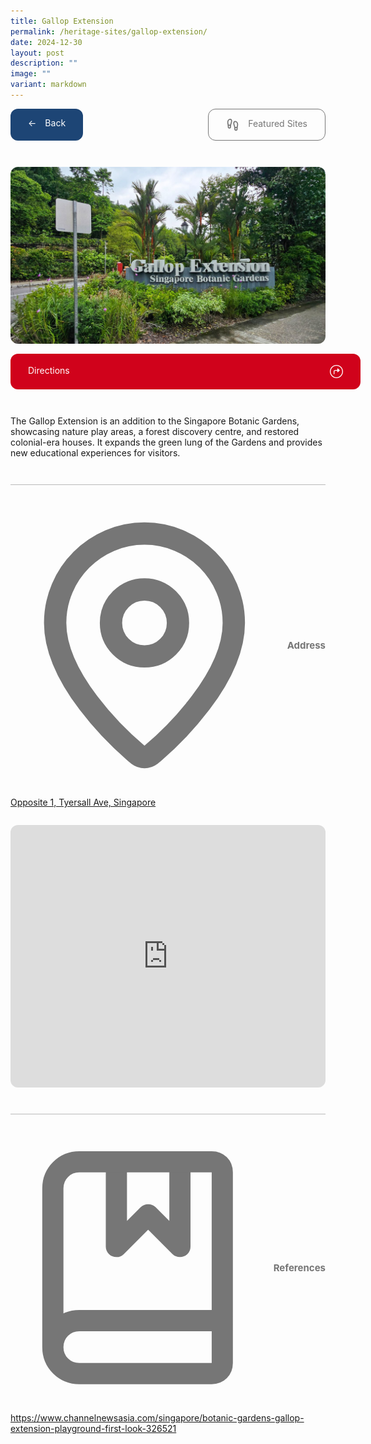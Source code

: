 ```yaml
---
title: Gallop Extension
permalink: /heritage-sites/gallop-extension/
date: 2024-12-30
layout: post
description: ""
image: ""
variant: markdown
---
```

<div class="content-container">
  <div class="detail-buttons">
    <a class="site-button back" href="/heritage-trail/botanic-gardens-rn">
      <div>←</div>
      <div>Back</div>
    </a>
    <a class="site-button featured" href="/heritage-trail/featured-sites">
      <svg xmlns="http://www.w3.org/2000/svg" class="featured-icon" viewBox="0 0 24 24">
        <path d="M4,16v-2.4c0-2.1-1-3.1-1-5.6c0-2.7,1.5-6,4.5-6C9.4,2,10,3.8,10,5.5c0,3.1-2,5.7-2,8.7V16c0,1.1-0.9,2-2,2S4,17.1,4,16z" stroke-linejoin="round" stroke-linecap="round" stroke-width="2" stroke="currentColor" fill="none"></path>
        <path d="M20,20v-2.4c0-2.1,1-3.1,1-5.6c0-2.7-1.5-6-4.5-6C14.6,6,14,7.8,14,9.5c0,3.1,2,5.7,2,8.7V20c0,1.1,0.9,2,2,2S20,21.1,20,20z" stroke-linejoin="round" stroke-linecap="round" stroke-width="2" stroke="currentColor" fill="none"></path>
        <path d="M16,17h4" stroke-linejoin="round" stroke-linecap="round" stroke-width="2" stroke="currentColor" fill="none"></path>
        <path d="M4,13h4" stroke-linejoin="round" stroke-linecap="round" stroke-width="2" stroke="currentColor" fill="none"></path>
      </svg>
      <div>Featured Sites</div>
    </a>
  </div>
  <div class="site-media">
    <img class="site-image" alt="Gallop Extension" loading="lazy" src="/images/gallop_extension.jpg">
    <a class="site-button directions" href="https://maps.app.goo.gl/AtHmd4bK5iE5TmHR8">
      <div>Directions</div>
      <svg class="directions-icon" xmlns="http://www.w3.org/2000/svg" fill="none" viewBox="0 0 655 655" height="655" width="655">
        <path fill="currentColor" d="M327.625 655C282.801 655 240.587 646.405 200.984 629.215C161.599 612.242 126.784 588.742 96.538 558.714C66.5097 528.468 42.9005 493.652 25.7104 454.267C8.73785 414.665 0.251587 372.451 0.251587 327.626C0.251587 282.801 8.73785 240.696 25.7104 201.312C42.9005 161.709 66.5097 126.894 96.538 96.8652C126.566 66.6193 161.273 43.0101 200.658 26.0376C240.26 8.84749 282.474 0.252441 327.299 0.252441C372.124 0.252441 414.338 8.84749 453.94 26.0376C493.543 43.0101 528.358 66.6193 558.386 96.8652C588.415 126.894 612.024 161.709 629.214 201.312C646.404 240.696 654.999 282.801 654.999 327.626C654.999 372.451 646.404 414.665 629.214 454.267C612.024 493.652 588.415 528.468 558.386 558.714C528.358 588.742 493.543 612.242 453.94 629.215C414.555 646.405 372.45 655 327.625 655ZM327.625 612.895C367.01 612.895 403.893 605.497 438.273 590.7C472.871 575.904 503.226 555.45 529.337 529.338C555.666 503.227 576.12 472.981 590.699 438.6C605.496 404.003 612.894 367.011 612.894 327.626C612.894 288.241 605.496 251.359 590.699 216.978C575.903 182.381 555.449 152.026 529.337 125.914C503.226 99.5852 472.871 79.1311 438.273 64.5522C403.893 49.7556 366.902 42.3573 327.299 42.3573C287.914 42.3573 250.923 49.7556 216.325 64.5522C181.945 79.1311 151.699 99.5852 125.587 125.914C99.6931 152.026 79.3479 182.381 64.5513 216.978C49.9724 251.359 42.6829 288.241 42.6829 327.626C42.6829 367.011 49.9724 404.003 64.5513 438.6C79.3479 472.981 99.8019 503.227 125.914 529.338C152.025 555.45 182.271 575.904 216.651 590.7C251.031 605.497 288.023 612.895 327.625 612.895ZM189.887 437.295V334.481C189.887 304.67 196.959 282.693 211.102 268.549C225.464 254.187 247.441 247.007 277.034 247.007H370.383V194.784C370.383 188.691 372.233 183.904 375.932 180.422C379.849 176.941 384.527 175.091 389.967 174.874C395.407 174.656 400.629 176.723 405.634 181.075L481.684 246.028C489.735 252.773 493.76 259.845 493.76 267.243C493.76 274.424 489.735 281.387 481.684 288.132L405.634 352.759C398.235 359.069 390.511 360.701 382.46 357.655C374.409 354.608 370.383 348.515 370.383 339.376V286.827L277.687 287.153C260.932 287.153 248.747 290.961 241.131 298.577C233.515 306.193 229.707 318.705 229.707 336.112V437.295C229.707 444.258 227.966 449.807 224.485 453.941C221.003 457.858 216.107 459.925 209.797 460.142C203.487 459.925 198.591 457.858 195.109 453.941C191.628 449.807 189.887 444.258 189.887 437.295Z"></path>
      </svg>
    </a>
  </div>
  <div>
    <div class="site-description"><p>The Gallop Extension is an addition to the Singapore Botanic Gardens, showcasing nature play areas, a forest discovery centre, and restored colonial-era houses. It expands the green lung of the Gardens and provides new educational experiences for visitors.</p></div>
  </div>
  <div class="separator"></div>
  <div class="detail-section">
    <div class="section-header-wrapper">
      <svg xmlns="http://www.w3.org/2000/svg" viewBox="0 0 24 24" class="icon">
        <path d="M20,10c0,5-5.5,10.2-7.4,11.8c-0.4,0.3-0.8,0.3-1.2,0C9.5,20.2,4,15,4,10c0-4.4,3.6-8,8-8S20,5.6,20,10" stroke-linejoin="round" stroke-linecap="round" stroke-width="2" stroke="currentColor" fill="none"></path>
        <circle r="3" cy="10" cx="12" stroke-linejoin="round" stroke-linecap="round" stroke-width="2" stroke="currentColor" fill="none"></circle>
      </svg>
      <div class="section-header">Address</div>
    </div>
    <a href="https://maps.app.goo.gl/AtHmd4bK5iE5TmHR8">Opposite 1, Tyersall Ave, Singapore</a>
    <iframe class="site-map" loading="lazy" allowfullscreen="" style="border: 0" height="100%" width="100%" src="https://www.google.com/maps/embed?pb=!1m18!1m12!1m3!1d3988.7722324930974!2d103.8096174623726!3d1.3120628486699686!2m3!1f0!2f0!3f0!3m2!1i1024!2i768!4f13.1!3m3!1m2!1s0x31da1b9fe542f3b9%3A0x78cdf06b94500682!2sSingapore%20Botanic%20Gardens%20Gallop%20Extension!5e0!3m2!1sen!2sjp!4v1729890006895!5m2!1sen!2sjp" data-src="https://www.google.com/maps/embed?pb=!1m18!1m12!1m3!1d3988.7722324930974!2d103.8096174623726!3d1.3120628486699686!2m3!1f0!2f0!3f0!3m2!1i1024!2i768!4f13.1!3m3!1m2!1s0x31da1b9fe542f3b9%3A0x78cdf06b94500682!2sSingapore%20Botanic%20Gardens%20Gallop%20Extension!5e0!3m2!1sen!2sjp!4v1729890006895!5m2!1sen!2sjp"></iframe>
  </div>
  <div class="separator"></div>
  <div class="detail-section">
    <div class="section-header-wrapper">
      <svg xmlns="http://www.w3.org/2000/svg" viewBox="0 0 24 24" class="icon">
        <path d="M10,2v8l3-3l3,3V2" stroke-linejoin="round" stroke-linecap="round" stroke-width="2" stroke="currentColor" fill="none"></path>
        <path d="M4,19.5v-15C4,3.1,5.1,2,6.5,2H19c0.6,0,1,0.4,1,1v18c0,0.6-0.4,1-1,1H6.5C5.1,22,4,20.9,4,19.5S5.1,17,6.5,17H20" stroke-linejoin="round" stroke-linecap="round" stroke-width="2" stroke="currentColor" fill="none"></path>
      </svg>
      <div class="section-header">References</div>
    </div>
    <div class="reference-links">
        <a rel="noopener noreferrer" target="_blank" href="https://www.channelnewsasia.com/singapore/botanic-gardens-gallop-extension-playground-first-look-326521">https://www.channelnewsasia.com/singapore/botanic-gardens-gallop-extension-playground-first-look-326521</a><br>
      <p></p>
    </div>
  </div>
</div>

<style>
  /* Base Layout */
  .content-container {
    display: flex;
    flex: 1;
    flex-flow: column;
    grid-column-gap: 42px;
    grid-row-gap: 42px;
  }

  /* Navigation Buttons */
  .detail-buttons {
    display: flex;
    grid-column-gap: 14px;
    grid-row-gap: 14px;
    justify-content: space-between;
  }

  .site-button {
    display: inline-flex;
    width: fit-content;
    padding: 14px 28px;
    margin: 0 !important;
    grid-column-gap: 14px;
    grid-row-gap: 14px;
    justify-content: space-between;
    background-color: #d0021b;
    border-radius: 12px;
    color: #fff !important;
    text-decoration: none !important;
    cursor: pointer;
    position: relative;
    transition: opacity 0.2s;
  }

  .site-button:hover {
    background-color: #9d0214;
  }

  .site-button.back {
    background-color: #1d4575;
  }

  .site-button.back:hover {
    background-color: #132d4c;
  }

  .site-button.featured {
    display: flex;
    justify-content: space-between;
    color: #767676 !important;
    background-color: transparent;
    border: 1px solid #767676;
  }

  .site-button.featured:hover {
    color: #fff !important;
    background-color: #767676;
  }

  .site-button.directions {
    width: 100%;
    display: flex;
    padding: 18px 28px;
  }

  /* Media & Images */
  .site-media {
    display: flex;
    flex-flow: column;
    grid-column-gap: 16px;
    grid-row-gap: 16px;
    justify-content: center;
  }

  .site-image {
    width: 100%;
    aspect-ratio: 16 / 9;
    object-fit: cover;
    border-radius: 12px !important;
  }

  .site-map {
    height: 420px;
    border-radius: 12px;
    overflow: hidden;
  }

  /* Icons */
  .directions-icon,
  .featured-icon {
    width: 21px;
    height: 21px;
  }

  /* Content Sections */
  .detail-section {
    display: flex;
    flex-flow: column;
    grid-column-gap: 28px;
    grid-row-gap: 28px;
  }

  .detail-section a {
    margin: 0 !important;
  }

  .section-header-wrapper {
    display: flex;
    align-items: center;
    grid-column-gap: 14px;
    grid-row-gap: 14px;
    color: #767676;
  }

  .section-header {
    font-size: 15px;
    font-weight: 700;
    line-height: 15px;
  }

  .site-description {
    margin: 0 !important;
  }

  .site-description > p {
    margin: 0 !important;
  }

  /* Utilities */
  .separator {
    height: 1px;
    background-color: #767676;
    opacity: 0.5;
  }

  /* Media Queries */
  @media (max-width: 480px) {
    .detail-buttons {
      display: flex;
      flex-flow: column;
    }
  }
</style>